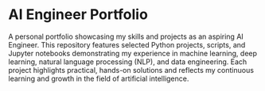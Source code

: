 # AI Engineer Portfolio
A personal portfolio showcasing my skills and projects as an aspiring AI Engineer. This repository features selected Python projects, scripts, and Jupyter notebooks demonstrating my experience in machine learning, deep learning, natural language processing (NLP), and data engineering. Each project highlights practical, hands-on solutions and reflects my continuous learning and growth in the field of artificial intelligence.
